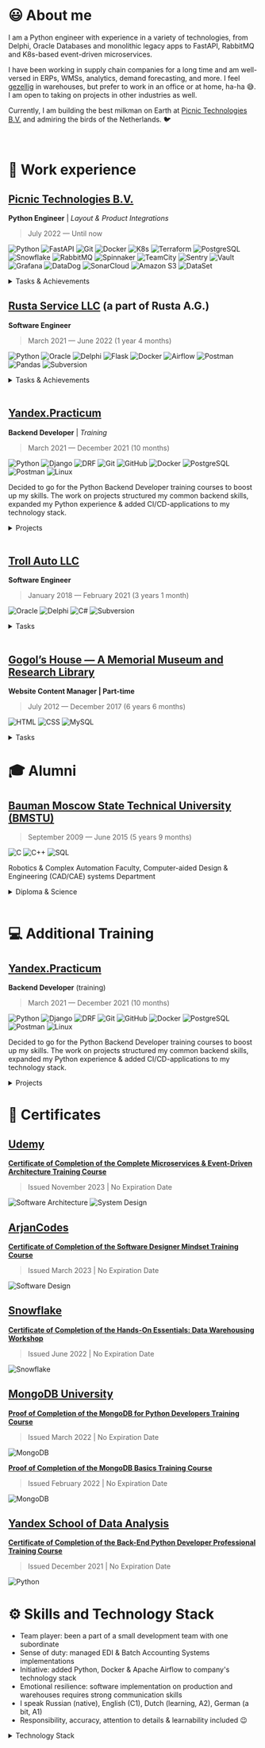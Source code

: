 # 😃 About me

<!-- https://raw.githubusercontent.com/progfay/shields-with-icon/master/README.md -->

I am a Python engineer with experience in a variety of technologies, from Delphi, Oracle Databases and monolithic legacy apps to FastAPI, RabbitMQ and K8s-based event-driven microservices.

I have been working in supply chain companies for a long time and am well-versed in ERPs, WMSs, analytics, demand forecasting, and more. I feel [gezellig](https://www.dutchamsterdam.nl/155-gezellig) in warehouses, but prefer to work in an office or at home, ha-ha 😅. I am open to taking on projects in other industries as well.

Currently, I am building the best milkman on Earth at [Picnic Technologies B.V.]((https://picnic.tech/)) and admiring the birds of the Netherlands. 🐦

<br/>

# 💼 Work experience

## [Picnic Technologies B.V.](https://picnic.tech/)

**Python Engineer** | _Layout & Product Integrations_

> July 2022 — Until now

![Python](https://img.shields.io/badge/-Python-333333?style=flat&logo=Python)
![FastAPI](https://img.shields.io/badge/-FastAPI-333333?style=flat&logo=FastAPI)
![Git](https://img.shields.io/badge/-Git-333333?style=flat&logo=git)
![Docker](https://img.shields.io/badge/-Docker-333333?style=flat&logo=docker)
![K8s](https://img.shields.io/badge/-Kubernetes-333333?style=flat&logo=Kubernetes)
![Terraform](https://img.shields.io/badge/-Terraform-333333?style=flat&logo=Terraform)
![PostgreSQL](https://img.shields.io/badge/-PostgreSQL-333333?style=flat&logo=PostgreSQL)
![Snowflake](https://img.shields.io/badge/-Snowflake-333333?style=flat&logo=Snowflake)
![RabbitMQ](https://img.shields.io/badge/-RabbitMQ-333333?style=flat&logo=RabbitMQ)
![Spinnaker](https://img.shields.io/badge/-Spinnaker-333333?style=flat&logo=Spinnaker)
![TeamCity](https://img.shields.io/badge/-TeamCity-333333?style=flat&logo=TeamCity)
![Sentry](https://img.shields.io/badge/-Sentry-333333?style=flat&logo=Sentry)
![Vault](https://img.shields.io/badge/-Vault-333333?style=flat&logo=Vault)
![Grafana](https://img.shields.io/badge/-Grafana-333333?style=flat&logo=Grafana)
![DataDog](https://img.shields.io/badge/-DataDog-333333?style=flat&logo=DataDog)
![SonarCloud](https://img.shields.io/badge/-SonarCloud-333333?style=flat&logo=SonarCloud)
![Amazon S3](https://img.shields.io/badge/-Amazon%20S3-333333?style=flat&logo=AmazonS3)
![DataSet](https://img.shields.io/badge/-DataSet-333333?style=flat&logo=DataSet)

<details>
  
<summary>Tasks & Achievements</summary>
  
- 🚩 led a project to architect, design and develop a system for managing warehouse space allocation system
  - ✅ picking and replenishment SPIs (second-per-item) decreased
  - ✅ warehouse space utilization increased
  - ✅ nuber of errors decreased
  - ✅ capacity estimation improved
  - ✅ the flexible design allows to adjust the system for the needs of specific warehouse type, market and/or site
- 🚩 managed the gradual roll-out of the new warehouse space allocation system and deprecation of the old one
  - ✅ seamless system transition
  - ✅ minimized downtime
  - ✅ user satisfaction increased without dropping in the roll-out period
- 🚩 managed cross-departmental projects on improving the overall workflow within the Supply Chain domain
  - ✅ cross-department workflows streamlined
  - ✅ bottlenecks and operational costs reduced
- 🚩 introduced event-driven integration to external services to the warehouse space allocation system using RabbitMQ
  - ✅ system agility and decision-making speed improved
- 🚩 integrated warehouse space allocation system with prediction-based forecasts from external service
  - ✅ warehouse space utilization increased
  - ✅ stockout reduced
- 🚩 created an ETL-service to transform SKU data from external service into the warehouse space allocation system
  - ✅ product handling accuracy and capacity estimation increased
  - ✅ re-usable streamlined process
- 🚩 automated printing of the warehouse labels
  - ✅ number of picking and replenishment errors decreased
  - ✅ paper utilization reduced
  
</details>

## [Rusta Service LLC](https://kudo-paint.ru/) (a part of Rusta A.G.)

**Software Engineer**

> March 2021 — June 2022 (1 year 4 months)

![Python](https://img.shields.io/badge/-Python-333333?style=flat&logo=Python)
![Oracle](https://img.shields.io/badge/-Oracle-333333?style=flat&logo=Oracle)
![Delphi](https://img.shields.io/badge/-Delphi-333333?style=flat&logo=Delphi)
![Flask](https://img.shields.io/badge/-Flask-333333?style=flat&logo=Flask)
![Docker](https://img.shields.io/badge/-Docker-333333?style=flat&logo=docker)
![Airflow](https://img.shields.io/badge/-Airflow-333333?style=flat&logo=ApacheAirflow)
![Postman](https://img.shields.io/badge/-Postman-333333?style=flat&logo=Postman)
![Pandas](https://img.shields.io/badge/-Pandas-333333?style=flat&logo=Pandas)
![Subversion](https://img.shields.io/badge/-Subversion-333333?style=flat&logo=Subversion)

<details>
  
<summary>Tasks & Achievements</summary>

### Enterprise Resource Planning system development & maintaining:

- 🚩 implemented the business logic of sending goods for realization, custodial warehouse storekeeping, barcoding goods at manufacturing
  - ✅ we have entered new markets
  - ✅ the speed of order picking increased
  - ✅ the quality of accounting stored goods increased
  - ✅ the defect handling improved

### Warehouse Management System design, development & implementation:

- 🚩 batch storekeeping added, address storage added
  - ✅ the number of errors decreased
  - ✅ the amount of defects decreased
  - ✅ expiration date storekeeping improved

### ETL data pipelines design:

- 🚩 implemented documents exchange via EDI systems
  - ✅ order processing speed improved
  - ✅ quality control improved
  - ✅ efficiency of analyst data improved
- 🚩 added Python to company's technology stack for ETL-instruments
  - ✅ data processing speed significantly improved & simplified

### Data processing:

- 🚩 added Apache Airflow to company's technology stack, deployed it at Docker containers, wrote several DAGs for data processing of reminders reports from marketplaces, for sending topical price lists for clients, daily routine on document flows
  - ✅ fault tolerance of handling improved
  - ✅ it became much easier to maintain, monitor & improve data processing handlers
  - ✅ managers & analytics work processes accelerated

</details>

<br/>

## [Yandex.Practicum](https://yandex.com/support/practicum/)

**Backend Developer** | _Training_

> March 2021 — December 2021 (10 months)

![Python](https://img.shields.io/badge/-Python-333333?style=flat&logo=Python)
![Django](https://img.shields.io/badge/-Django-333333?style=flat&logo=Django)
![DRF](https://img.shields.io/badge/-DRF-333333?style=flat&logo=Django)
![Git](https://img.shields.io/badge/-Git-333333?style=flat&logo=git)
![GitHub](https://img.shields.io/badge/-GitHub-333333?style=flat&logo=github)
![Docker](https://img.shields.io/badge/-Docker-333333?style=flat&logo=docker)
![PostgreSQL](https://img.shields.io/badge/-PostgreSQL-333333?style=flat&logo=PostgreSQL)
![Postman](https://img.shields.io/badge/-Postman-333333?style=flat&logo=Postman)
![Linux](https://img.shields.io/badge/-Linux-333333?style=flat&logo=Linux)

Decided to go for the Python Backend Developer training courses to boost up my skills. The work on projects structured my common backend skills, expanded my Python experience & added CI/CD-applications to my technology stack.

<details>
  
<summary>Projects</summary>

Worked on a number of projects, including:

- 🚩 implemented [Grocery assistant service backend & API](https://github.com/hardkoro/foodgram) with the functionality to create recipes, follow authors, add recipes & authors to favorites & download grocery to-buy-lists with ingredients of selected recipes
- 🚩 implemented [social network backend](https://github.com/hardkoro/yatube) with the functionality to create posts, add images & comments
- 🚩 created [social network API](https://github.com/hardkoro/yatube_api): token authorization, registration, obtaining posts list or a separate post, create post or comment etc.
- 🚩 as a part of collaborate work I developed an [API for a YamDB service](https://github.com/hardkoro/yamdb_api) — a service for reviews & replies for different pieces of arts. Was responsible for review & replies functionality, importing data from CSV-file, created docker containers, deployed project on Yandex.Cloud service
- 🚩 created a [Telegram bot](https://github.com/hardkoro/homework_bot) to notify me about the status of the homework check, which was subsequently changed to notify about CI/CD status of the projects being deployed
  
</details>

<br/>

## [Troll Auto LLC](http://troll-auto.ru/)

**Software Engineer**

> January 2018 — February 2021 (3 years 1 month)

![Oracle](https://img.shields.io/badge/-Oracle-333333?style=flat&logo=Oracle)
![Delphi](https://img.shields.io/badge/-Delphi-333333?style=flat&logo=Delphi)
![C#](https://img.shields.io/badge/-C%23-333333?style=flat&logo=c-sharp)
![Subversion](https://img.shields.io/badge/-Subversion-333333?style=flat&logo=Subversion)

<details>
  
<summary>Tasks</summary>

Development & maintaining company's own EMS-system — database design, functionality expansion, business logic implementation, making forms & reports.

</details>

<br/>

## [Gogol’s House — A Memorial Museum and Research Library](https://www.domgogolya.ru/en/)

**Website Content Manager | Part-time**

> July 2012 — December 2017 (6 years 6 months)

![HTML](https://img.shields.io/badge/-HTML-333333?style=flat&logo=html5)
![CSS](https://img.shields.io/badge/-CSS-333333?style=flat&logo=css3)
![MySQL](https://img.shields.io/badge/-MySQL-333333?style=flat&logo=mysql)

<details>
  
<summary>Tasks</summary>

I was in charge of museum's website: established different sections, processed text & visual information, wrote some articles based on Gogol's biography, learnt the base of HTML & CSS syntax to edit site's templates when needed, gathered statistics via MySQL Database.

</details>
  
# 🎓 Alumni

## [Bauman Moscow State Technical University (BMSTU)](https://bmstu.ru/)

> September 2009 — June 2015 (5 years 9 months)

![C](https://img.shields.io/badge/-C-333333?style=flat&logo=c)
![C++](https://img.shields.io/badge/-C++-333333?style=flat&logo=c%2B%2B)
![SQL](https://img.shields.io/badge/-SQL-333333?style=flat&logo=mysql)

Robotics & Complex Automation Faculty, Computer-aided Design & Engineering (CAD/CAE) systems Department

<details>
  
<summary>Diploma & Science</summary>

* Thesis "Warehouse Management System development. Order picking subsystem" (*excellent*)
* Article ["Warehouse order picking. Overview"](https://www.elibrary.ru/item.asp?id=23409924)
* Article ["Warehouse order picking. Order picker routing problem"](https://www.elibrary.ru/item.asp?id=23409957)

</details>

<br/>

# 💻 Additional Training

## [Yandex.Practicum](https://yandex.com/support/practicum/)

**Backend Developer** (training)

> March 2021 — December 2021 (10 months)

![Python](https://img.shields.io/badge/-Python-333333?style=flat&logo=Python)
![Django](https://img.shields.io/badge/-Django-333333?style=flat&logo=Django)
![DRF](https://img.shields.io/badge/-DRF-333333?style=flat&logo=Django)
![Git](https://img.shields.io/badge/-Git-333333?style=flat&logo=git)
![GitHub](https://img.shields.io/badge/-GitHub-333333?style=flat&logo=github)
![Docker](https://img.shields.io/badge/-Docker-333333?style=flat&logo=docker)
![PostgreSQL](https://img.shields.io/badge/-PostgreSQL-333333?style=flat&logo=PostgreSQL)
![Postman](https://img.shields.io/badge/-Postman-333333?style=flat&logo=Postman)
![Linux](https://img.shields.io/badge/-Linux-333333?style=flat&logo=Linux)

Decided to go for the Python Backend Developer training courses to boost up my skills. The work on projects structured my common backend skills, expanded my Python experience & added CI/CD-applications to my technology stack.

<details>
  
<summary>Projects</summary>

Worked on a number of projects, including:
- 🚩 implemented [Grocery assistant service backend & API](https://github.com/hardkoro/foodgram) with the functionality to create recipes, follow authors, add recipes & authors to favorites & download grocery to-buy-lists with ingredients of selected recipes
- 🚩 implemented [social network backend](https://github.com/hardkoro/yatube) with the functionality to create posts, add images & comments
- 🚩 created [social network API](https://github.com/hardkoro/yatube_api): token authorizarion, registration, obtaining posts list or a separate post, create post or comment etc.
- 🚩 as a part of collaborate work I developed an [API for a YamDB service](https://github.com/hardkoro/yamdb_api) — a service for reviews & replies for different pieces of arts. Was responsible for review & replies functionality, importing data from CSV-file, created docker containers, deployed project on Yandex.Cloud service
- 🚩 created a [Telegram bot](https://github.com/hardkoro/homework_bot) to notify me about the status of the homework check, which was subsequently changed to notify about CI/CD status of the projects being depolyed
  
</details>

# 📜 Certificates

## [Udemy](https://www.udemy.com/)

**[Certificate of Completion of the Complete Microservices & Event-Driven Architecture Training Course](https://www.udemy.com/certificate/UC-018c628d-a216-4f1b-b408-fb1fe9f1e5b3/)**

> Issued November 2023 | No Expiration Date

![Software Architecture](https://img.shields.io/badge/-Software%20Architecture-333333?style=flat&logo=Python)
![System Design](https://img.shields.io/badge/-System%20Design-333333?style=flat&logo=Python)

## [ArjanCodes](https://www.arjancodes.com/)

**[Certificate of Completion of the Software Designer Mindset Training Course](https://app.kajabi.com/certificates/a3d0752f)**

> Issued March 2023 | No Expiration Date

![Software Design](https://img.shields.io/badge/-Software%20Design-333333?style=flat&logo=Python)

## [Snowflake](https://www.snowflake.com/en/?aad=BAhJIkp7InR5cGUiOiJpc3N1ZXIiLCJ1cmwiOiJodHRwczovL3d3dy5zbm93Zmxha2UuY29tL2VuLyIsImlkIjo4NTQ5NTY2Nn0GOgZFVA%3D%3D--a057514a285e86f18d9eb306023b0ebb8b3cbede)

**[Certificate of Completion of the Hands-On Essentials: Data Warehousing Workshop](https://achieve.snowflake.com/d373d7e9-330c-463d-ab59-611afd569665)**

> Issued June 2022 | No Expiration Date

![Snowflake](https://img.shields.io/badge/-Snowflake-333333?style=flat&logo=snowflake)

## [MongoDB University](https://learn.mongodb.com/)

**[Proof of Completion of the MongoDB for Python Developers Training Course](https://university.mongodb.com/course_completion/dcf9dbe4-0a7e-41a5-927d-3f1174bd21ed)**

> Issued March 2022 | No Expiration Date

![MongoDB](https://img.shields.io/badge/-MongoDB-333333?style=flat&logo=MongoDB)

**[Proof of Completion of the MongoDB Basics Training Course](https://university.mongodb.com/course_completion/561986a2-d08b-4b6e-a06d-41f148742bde)**

> Issued February 2022 | No Expiration Date

![MongoDB](https://img.shields.io/badge/-MongoDB-333333?style=flat&logo=MongoDB)

## [Yandex School of Data Analysis](https://academy.yandex.com/dataschool/)

**[Certificate of Completion of the Back-End Python Developer Professional Training Course](https://drive.google.com/file/d/1gInE1wuCoYb53Gyp92gchPvVi5xSCmBf/view)**

> Issued December 2021 | No Expiration Date

![Python](https://img.shields.io/badge/-Python-333333?style=flat&logo=Python)

# ⚙️ Skills and Technology Stack

- Team player: been a part of a small development team with one subordinate
- Sense of duty: managed EDI & Batch Accounting Systems implementations
- Initiative: added Python, Docker & Apache Airflow to company's technology stack
- Emotional resilience: software implementation on production and warehouses requires strong communication skills
- I speak Russian (native), English (C1), Dutch (learning, A2), German (a bit, A1)
- Responsibility, accuracy, attention to details & learnability included 😉

<details>
  
<summary>Technology Stack</summary>

### Languages
  Current:
      ![Python](https://img.shields.io/badge/-Python-333333?style=flat&logo=Python)
      ![TypeScript](https://img.shields.io/badge/-TypeScript-333333?style=flat&logo=TypeScript)
  
  Previous:
      ![Delphi](https://img.shields.io/badge/-Delphi-333333?style=flat&logo=Delphi)
      ![C#](https://img.shields.io/badge/-C%23-333333?style=flat&logo=CSharp)
      ![JavaScript](https://img.shields.io/badge/-JavaScript-333333?style=flat&logo=JavaScript)
  
### Libraries and Frameworks
  Current:
      ![Pytest](https://img.shields.io/badge/-Pytest-333333?style=flat&logo=Pytest)
      ![FastAPI](https://img.shields.io/badge/-FastAPI-333333?style=flat&logo=FastAPI)
  
  Previous:
      ![Aiohttp](https://img.shields.io/badge/-Aiohttp-333333?style=flat&logo=Aiohttp)
      ![React](https://img.shields.io/badge/-React-333333?style=flat&logo=React)
      ![Django](https://img.shields.io/badge/-Django-333333?style=flat&logo=Django)
      ![DRF](https://img.shields.io/badge/-DRF-333333?style=flat&logo=Django)
      ![Flask](https://img.shields.io/badge/-Flask-333333?style=flat&logo=Flask)
   
### Infrastructure and DevOps
  Current:
      ![Git](https://img.shields.io/badge/-Git-333333?style=flat&logo=git)
      ![GitHub](https://img.shields.io/badge/-GitHub-333333?style=flat&logo=github)
      ![Docker](https://img.shields.io/badge/-Docker-333333?style=flat&logo=docker)
      ![K8s](https://img.shields.io/badge/-Kubernetes-333333?style=flat&logo=Kubernetes)
      ![Terraform](https://img.shields.io/badge/-Terraform-333333?style=flat&logo=Terraform)
      ![PostgreSQL](https://img.shields.io/badge/-PostgreSQL-333333?style=flat&logo=PostgreSQL)
      ![Snowflake](https://img.shields.io/badge/-Snowflake-333333?style=flat&logo=Snowflake)
      ![RabbitMQ](https://img.shields.io/badge/-RabbitMQ-333333?style=flat&logo=RabbitMQ)
      ![Spinnaker](https://img.shields.io/badge/-Spinnaker-333333?style=flat&logo=Spinnaker)
      ![Sentry](https://img.shields.io/badge/-Sentry-333333?style=flat&logo=Sentry)
      ![Vault](https://img.shields.io/badge/-Vault-333333?style=flat&logo=Vault)
      ![Grafana](https://img.shields.io/badge/-Grafana-333333?style=flat&logo=Grafana)
      ![DataDog](https://img.shields.io/badge/-DataDog-333333?style=flat&logo=DataDog)
      ![SonarCloud](https://img.shields.io/badge/-SonarCloud-333333?style=flat&logo=SonarCloud)
      ![Amazon S3](https://img.shields.io/badge/-Amazon%20S3-333333?style=flat&logo=AmazonS3)
      ![DataSet](https://img.shields.io/badge/-DataSet-333333?style=flat&logo=DataSet)
  
  Previous:
      ![MongoDB](https://img.shields.io/badge/-MongoDB-333333?style=flat&logo=MongoDB)
      ![Subversion](https://img.shields.io/badge/-Subversion-333333?style=flat&logo=Subversion)
      ![Airflow](https://img.shields.io/badge/-Airflow-333333?style=flat&logo=ApacheAirflow)
      ![Oracle](https://img.shields.io/badge/-Oracle-333333?style=flat&logo=Oracle)
      ![Heroku](https://img.shields.io/badge/-Heroku-333333?style=flat&logo=Heroku)
      ![Nginx](https://img.shields.io/badge/-Nginx-333333?style=flat&logo=Nginx)

### Enviroment, IDEs and Tools
  Current:
      ![IntelliJ IDEA](https://img.shields.io/badge/-IntelliJ+IDEA-333333?style=flat&logo=IntelliJ+IDEA)
      ![Postman](https://img.shields.io/badge/-Postman-333333?style=flat&logo=Postman)
      ![PlantUML](https://img.shields.io/badge/-PlantUML-333333?style=flat&logo=PlantUML)
      ![Apple](https://img.shields.io/badge/-Apple-333333?style=flat&logo=Apple)
      ![Jira](https://img.shields.io/badge/-Jira-333333?style=flat&logo=Jira)
      ![Confluence](https://img.shields.io/badge/-Confluence-333333?style=flat&logo=Confluence)
      ![Slack](https://img.shields.io/badge/-Slack-333333?style=flat&logo=Slack)
      ![Parabol](https://img.shields.io/badge/-Parabol-333333?style=flat&logo=Parabol)
      ![incident.io](https://img.shields.io/badge/-incident.io-333333?style=flat&logo=incident.io)
  
  Previous:
      ![Visual Studio Code](https://img.shields.io/badge/-Visual%20Studio%20Code-333333?style=flat&logo=Visual-Studio-Code)
      ![Visual Studio Community/Enterprise](https://img.shields.io/badge/-Visual%20Studio-333333?style=flat&logo=Visual-Studio-Code)
      ![Windows](https://img.shields.io/badge/-Windows-333333?style=flat&logo=Windows)
      ![Linux](https://img.shields.io/badge/-Linux-333333?style=flat&logo=Linux)
      ![Microsoft Teams](https://img.shields.io/badge/-Microsoft%20Teams-333333?style=flat&logo=Microsoft-Teams)
  
</details>
